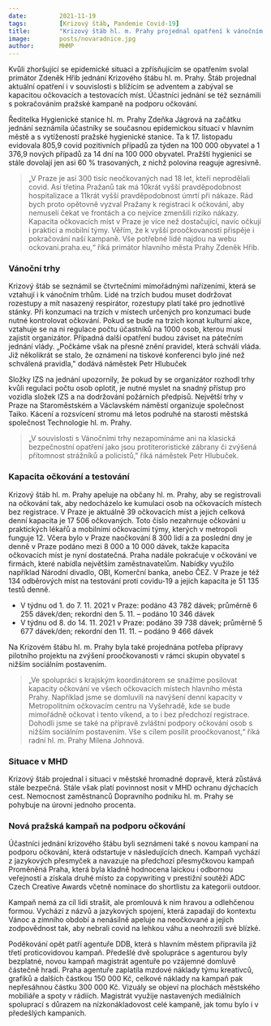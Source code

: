 ```yaml
---
date:         2021-11-19
tags:         [Krizový štáb, Pandemie Covid-19]
title:        "Krizový štáb hl. m. Prahy projednal opatření k vánočním trhům. Seznámil se také s novou pražskou očkovací kampaní"
image: 	      posts/novaradnice.jpg
author:       MHMP
---
```


Kvůli zhoršující se epidemické situaci a zpřísňujícím se opatřením svolal primátor Zdeněk Hřib jednání Krizového štábu hl. m. Prahy. Štáb projednal aktuální opatření i v souvislosti s blížícím se adventem a zabýval se kapacitou očkovacích a testovacích míst. Účastníci jednání se též seznámili s pokračováním pražské kampaně na podporu očkování.

Ředitelka Hygienické stanice hl. m. Prahy Zdeňka Jágrová na začátku jednání seznámila účastníky se současnou epidemickou situací v hlavním městě a s vytížeností pražské hygienické stanice. Ta k 17. listopadu evidovala 805,9 covid pozitivních případů za týden na 100 000 obyvatel a 1 376,9 nových případů za 14 dní na 100 000 obyvatel. Pražští hygienici se stále dovolají jen asi 60 % trasovaných, z nichž polovina reaguje agresivně.

> „V Praze je asi 300 tisíc neočkovaných nad 18 let, kteří neprodělali covid. Asi třetina Pražanů tak má 10krát vyšší pravděpodobnost hospitalizace a 11krát vyšší pravděpodobnost úmrtí při nákaze. Rád bych proto opětovně vyzval Pražany k registraci k očkování, aby nemuseli čekat ve frontách a co nejvíce zmenšili riziko nákazy. Kapacita očkovacích míst v Praze je více než dostačující, navíc očkují i praktici a mobilní týmy. Věřím, že k vyšší proočkovanosti přispěje i pokračování naší kampaně. Vše potřebné lidé najdou na webu ockovani.praha.eu,“ říká primátor hlavního města Prahy Zdeněk Hřib.  

### Vánoční trhy

Krizový štáb se seznámil se čtvrtečními mimořádnými nařízeními, která se vztahují i k vánočním trhům. Lidé na trzích budou muset dodržovat rozestupy a mít nasazený respirátor, rozestupy platí také pro jednotlivé stánky. Při konzumaci na trzích v místech určených pro konzumaci bude nutné kontrolovat očkování. Pokud se bude na trzích konat kulturní akce, vztahuje se na ni regulace počtu účastníků na 1000 osob, kterou musí zajistit organizátor. Případná další opatření budou záviset na pátečním jednání vlády. „Počkáme však na přesné znění pravidel, která schválí vláda. Již několikrát se stalo, že oznámení na tiskové konferenci bylo jiné než schválená pravidla," dodává náměstek Petr Hlubuček

Složky IZS na jednání upozornily, že pokud by se organizátor rozhodl trhy kvůli regulaci počtu osob oplotit, je nutné myslet na snadný přístup pro vozidla složek IZS a na dodržování požárních předpisů. Největší trhy v Praze na Staroměstském a Václavském náměstí organizuje společnost Taiko. Kácení a rozsvícení stromu má letos podruhé na starosti městská společnost Technologie hl. m. Prahy.

> „V souvislosti s Vánočními trhy nezapomínáme ani na klasická bezpečnostní opatření jako jsou protiteroristické zábrany či zvýšená přítomnost strážníků a policistů," říká náměstek Petr Hlubuček.

### Kapacita očkování a testování

Krizový štáb hl. m. Prahy apeluje na občany hl. m. Prahy, aby se registrovali na očkování tak, aby nedocházelo ke kumulaci osob na očkovacích místech bez registrace. V Praze je aktuálně 39 očkovacích míst a jejich celková denní kapacita je 17 506 očkovaných. Toto číslo nezahrnuje očkování u praktických lékařů a mobilními očkovacími týmy, kterých v metropoli funguje 12. Včera bylo v Praze naočkování 8 300 lidí a za poslední dny je denně v Praze podáno mezi 8 000 a 10 000 dávek, takže kapacita očkovacích míst je nyní dostatečná. Praha nadále pokračuje v očkování ve firmách, které nabídla největším zaměstnavatelům. Nabídky využilo například Národní divadlo, OBI, Komerční banka, anebo ČEZ. V Praze je též 134 odběrových míst na testování proti covidu-19 a jejich kapacita je 51 135 testů denně.

* V týdnu od 1. do 7. 11. 2021 v Praze: podáno 43 782 dávek; průměrně 6 255 dávek/den; rekordní den 5. 11. – podáno 10 346 dávek
* V týdnu od 8. do 14. 11. 2021 v Praze: podáno 39 738 dávek; průměrně 5 677 dávek/den; rekordní den 11. 11. – podáno 9 466 dávek

Na Krizovém štábu hl. m. Prahy byla také projednána potřeba přípravy pilotního projektu na zvýšení proočkovanosti v rámci skupin obyvatel s nižším sociálním postavením.

> „Ve spolupráci s krajským koordinátorem se snažíme posilovat kapacity očkování ve všech očkovacích místech hlavního města Prahy. Například jsme se domluvili na navýšení denní kapacity v Metropolitním očkovacím centru na Vyšehradě, kde se bude mimořádně očkovat i tento víkend, a to i bez předchozí registrace. Dohodli jsme se také na přípravě zvláštní podpory očkování osob s nižším sociálním postavením. Vše s cílem posílit proočkovanost,“ říká radní hl. m. Prahy Milena Johnová.

### Situace v MHD

Krizový štáb projednal i situaci v městské hromadné dopravě, která zůstává stále bezpečná. Stále však platí povinnost nosit v MHD ochranu dýchacích cest. Nemocnost zaměstnanců Dopravního podniku hl. m. Prahy se pohybuje na úrovni jednoho procenta.

### Nová pražská kampaň na podporu očkování

Účastníci jednání krizového štábu byli seznámeni také s novou kampaní na podporu očkování, která odstartuje v následujících dnech. Kampaň vychází z jazykových přesmyček a navazuje na předchozí přesmyčkovou kampaň Proměněná Praha, která byla kladně hodnocena laickou i odbornou veřejností a získala druhé místo za copywriting v prestižní soutěži ADC Czech Creative Awards včetně nominace do shortlistu za kategorii outdoor.

Kampaň nemá za cíl lidi strašit, ale promlouvá k nim hravou a odlehčenou formou. Vychází z názvů a jazykových spojení, která zapadají do kontextu Vánoc a zimního období a nenásilně apeluje na neočkované a jejich zodpovědnost tak, aby nebrali covid na lehkou váhu a neohrozili své blízké.

Poděkování opět patří agentuře DDB, která s hlavním městem připravila již třetí proticovidovou kampaň. Předešlé dvě spolupráce s agenturou byly bezplatné, novou kampaň magistrát agentuře po vzájemné domluvě částečně hradí. Praha agentuře zaplatila mzdové náklady týmu kreativců, grafiků a dalších částkou 150 000 Kč, celkové náklady na kampaň pak nepřesáhnou částku 300 000 Kč. Vizuály se objeví na plochách městského mobiliáře a spoty v rádiích. Magistrát využije nastavených mediálních spoluprací s důrazem na nízkonákladovost celé kampaně, jak tomu bylo i v předešlých kampaních.

